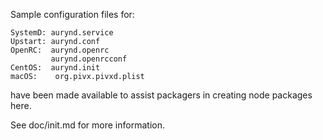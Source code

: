 Sample configuration files for:

```
SystemD: aurynd.service
Upstart: aurynd.conf
OpenRC:  aurynd.openrc
         aurynd.openrcconf
CentOS:  aurynd.init
macOS:    org.pivx.pivxd.plist
```

have been made available to assist packagers in creating node packages here.

See doc/init.md for more information.
